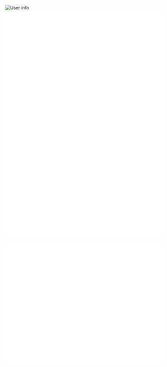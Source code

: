 ![User info](https://github-profile-summary-cards.vercel.app/api/cards/profile-details?username=batsura-vs&theme=2077)
![User info](https://github.com/batsura-vs/batsura-vs/blob/main/metrics.plugin.isocalendar.fullyear.svg)

![leetcode](https://raw.githubusercontent.com/batsura-vs/batsura-vs/main/metrics.plugin.leetcode.svg)
